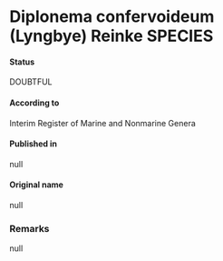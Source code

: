 Diplonema confervoideum (Lyngbye) Reinke SPECIES
=======

#### Status
DOUBTFUL

#### According to
Interim Register of Marine and Nonmarine Genera

#### Published in
null

#### Original name
null

### Remarks
null